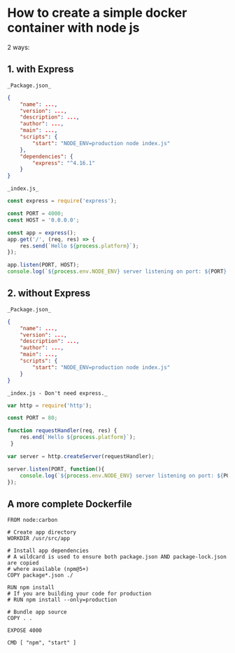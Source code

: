 # How to create a simple docker container with node js

2 ways:

## 1. with Express

    _Package.json_
   ```json
   {
       "name": ...,
       "version": ...,
       "description": ...,
       "author": ...,
       "main": ...,
       "scripts": {
           "start": "NODE_ENV=production node index.js"
       },
       "dependencies": {
           "express": "^4.16.1"
       }
   }
   ```

    _index.js_
   ```js
   const express = require('express');

   const PORT = 4000;
   const HOST = '0.0.0.0';

   const app = express();
   app.get('/', (req, res) => {
       res.send(`Hello ${process.platform}`);
   });

   app.listen(PORT, HOST);
   console.log(`${process.env.NODE_ENV} server listening on port: ${PORT}.`);
   ```


## 2. without Express

    _Package.json_
   ```json
   {
       "name": ...,
       "version": ...,
       "description": ...,
       "author": ...,
       "main": ...,
       "scripts": {
           "start": "NODE_ENV=production node index.js"
       }
   }
   ```

    _index.js - Don't need express._
   ```js
   var http = require('http');

   const PORT = 80;

   function requestHandler(req, res) {
       res.end(`Hello ${process.platform}`);
    }

   var server = http.createServer(requestHandler);

   server.listen(PORT, function(){
       console.log(`${process.env.NODE_ENV} server listening on port: ${PORT}.`);
   });
   ```

## A more complete Dockerfile

```
FROM node:carbon

# Create app directory
WORKDIR /usr/src/app

# Install app dependencies
# A wildcard is used to ensure both package.json AND package-lock.json are copied
# where available (npm@5+)
COPY package*.json ./

RUN npm install
# If you are building your code for production
# RUN npm install --only=production

# Bundle app source
COPY . .

EXPOSE 4000

CMD [ "npm", "start" ]
```